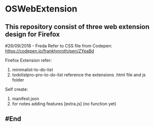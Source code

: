 # OSWebExtension
This repository consist of three web extension design for Firefox 
-------------------------------------------------------------------------------------------------------------
#26/09/2018 - Freda
Refer to CSS file from Codepen:
https://codepen.io/franklynroth/pen/ZYeaBd

Firefox Extension refer: 
1. minimalist-to-do-list
2. todolistpro-pro-to-do-list
reference the extensions .html file and js folder

Self create: 
1. manifest.json
2. for notes adding features [extra.js] (no function yet)

#End 
----------------------------------------------------------------------------------------------------------

